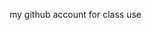my github account for class use

<!---
majorcatdev/majorcatdev is a ✨ special ✨ repository because its `README.md` (this file) appears on your GitHub profile.
You can click the Preview link to take a look at your changes.
--->
